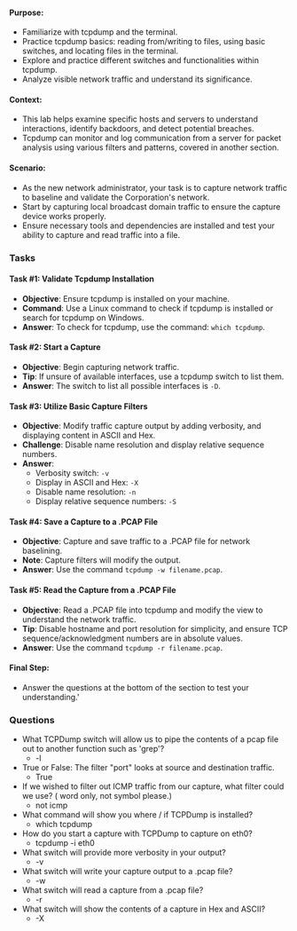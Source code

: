 #### Purpose:

- Familiarize with tcpdump and the terminal.
- Practice tcpdump basics: reading from/writing to files, using basic switches, and locating files in the terminal.
- Explore and practice different switches and functionalities within tcpdump.
- Analyze visible network traffic and understand its significance.

#### Context:

- This lab helps examine specific hosts and servers to understand interactions, identify backdoors, and detect potential breaches.
- Tcpdump can monitor and log communication from a server for packet analysis using various filters and patterns, covered in another section.

#### Scenario:

- As the new network administrator, your task is to capture network traffic to baseline and validate the Corporation's network.
- Start by capturing local broadcast domain traffic to ensure the capture device works properly.
- Ensure necessary tools and dependencies are installed and test your ability to capture and read traffic into a file.

### Tasks

#### Task #1: Validate Tcpdump Installation

- **Objective**: Ensure tcpdump is installed on your machine.
- **Command**: Use a Linux command to check if tcpdump is installed or search for tcpdump on Windows.
- **Answer**: To check for tcpdump, use the command: `which tcpdump`.

#### Task #2: Start a Capture

- **Objective**: Begin capturing network traffic.
- **Tip**: If unsure of available interfaces, use a tcpdump switch to list them.
- **Answer**: The switch to list all possible interfaces is `-D`.

#### Task #3: Utilize Basic Capture Filters

- **Objective**: Modify traffic capture output by adding verbosity, and displaying content in ASCII and Hex.
- **Challenge**: Disable name resolution and display relative sequence numbers.
- **Answer**:
    - Verbosity switch: `-v`
    - Display in ASCII and Hex: `-X`
    - Disable name resolution: `-n`
    - Display relative sequence numbers: `-S`

#### Task #4: Save a Capture to a .PCAP File

- **Objective**: Capture and save traffic to a .PCAP file for network baselining.
- **Note**: Capture filters will modify the output.
- **Answer**: Use the command `tcpdump -w filename.pcap`.

#### Task #5: Read the Capture from a .PCAP File

- **Objective**: Read a .PCAP file into tcpdump and modify the view to understand the network traffic.
- **Tip**: Disable hostname and port resolution for simplicity, and ensure TCP sequence/acknowledgment numbers are in absolute values.
- **Answer**: Use the command `tcpdump -r filename.pcap`.

#### Final Step:

- Answer the questions at the bottom of the section to test your understanding.'

### Questions
- What TCPDump switch will allow us to pipe the contents of a pcap file out to another function such as 'grep'?
	- -l
- True or False: The filter "port" looks at source and destination traffic.
	- True
- If we wished to filter out ICMP traffic from our capture, what filter could we use? ( word only, not symbol please.)
	- not icmp
- What command will show you where / if TCPDump is installed?
	- which tcpdump
- How do you start a capture with TCPDump to capture on eth0?
	- tcpdump -i eth0
- What switch will provide more verbosity in your output?
	- -v
- What switch will write your capture output to a .pcap file?
	- -w
- What switch will read a capture from a .pcap file?
	- -r
- What switch will show the contents of a capture in Hex and ASCII?
	- -X